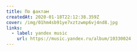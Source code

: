 ```yaml
---
title: По фактам
createdAt: 2020-01-18T22:12:38.359Z
cover: /img/01hm4sb91ye7xztzwmp6vj4nd8.jpg
links:
  - label: yandex music
    url: https://music.yandex.ru/album/10330024
---
```

